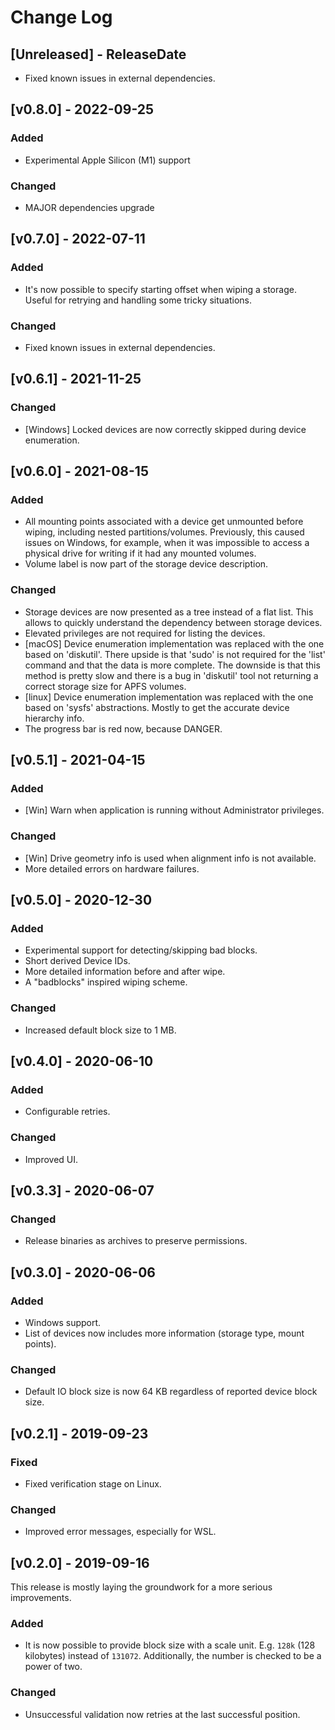 # Change Log

## [Unreleased] - ReleaseDate

* Fixed known issues in external dependencies.

## [v0.8.0] - 2022-09-25

### Added

* Experimental Apple Silicon (M1) support

### Changed

* MAJOR dependencies upgrade

## [v0.7.0] - 2022-07-11

### Added

* It's now possible to specify starting offset when wiping a storage. Useful for retrying and handling some tricky situations.

### Changed

* Fixed known issues in external dependencies.

## [v0.6.1] - 2021-11-25

### Changed

* [Windows] Locked devices are now correctly skipped during device enumeration.

## [v0.6.0] - 2021-08-15

### Added

* All mounting points associated with a device get unmounted before wiping, including nested partitions/volumes. Previously, this caused issues on Windows, for example, when it was impossible to access a physical drive for writing if it had any mounted volumes.
* Volume label is now part of the storage device description.

### Changed

* Storage devices are now presented as a tree instead of a flat list. This allows to quickly understand the dependency between storage devices.
* Elevated privileges are not required for listing the devices.
* [macOS] Device enumeration implementation was replaced with the one based on 'diskutil'. There upside is that 'sudo' is not required for the 'list' command and that the data is more complete. The downside is that this method is pretty slow and there is a bug in 'diskutil' tool not returning a correct storage size for APFS volumes.
* [linux] Device enumeration implementation was replaced with the one based on 'sysfs' abstractions. Mostly to get the accurate device hierarchy info.
* The progress bar is red now, because DANGER.

## [v0.5.1] - 2021-04-15

### Added

* [Win] Warn when application is running without Administrator privileges.

### Changed

* [Win] Drive geometry info is used when alignment info is not available.
* More detailed errors on hardware failures.

## [v0.5.0] - 2020-12-30

### Added

* Experimental support for detecting/skipping bad blocks.
* Short derived Device IDs.
* More detailed information before and after wipe.
* A "badblocks" inspired wiping scheme.

### Changed

* Increased default block size to 1 MB.

## [v0.4.0] - 2020-06-10

### Added

* Configurable retries.

### Changed

* Improved UI.

## [v0.3.3] - 2020-06-07

### Changed

* Release binaries as archives to preserve permissions.

## [v0.3.0] - 2020-06-06

### Added

* Windows support.
* List of devices now includes more information (storage type, mount points).

### Changed

* Default IO block size is now 64 KB regardless of reported device block size.

## [v0.2.1] - 2019-09-23

### Fixed

* Fixed verification stage on Linux.

### Changed

* Improved error messages, especially for WSL.

## [v0.2.0] - 2019-09-16

This release is mostly laying the groundwork for a more serious improvements.

### Added

* It is now possible to provide block size with a scale unit. E.g. `128k` (128 kilobytes) instead of `131072`. Additionally, the number is checked to be a power of two.

### Changed

* Unsuccessful validation now retries at the last successful position.
